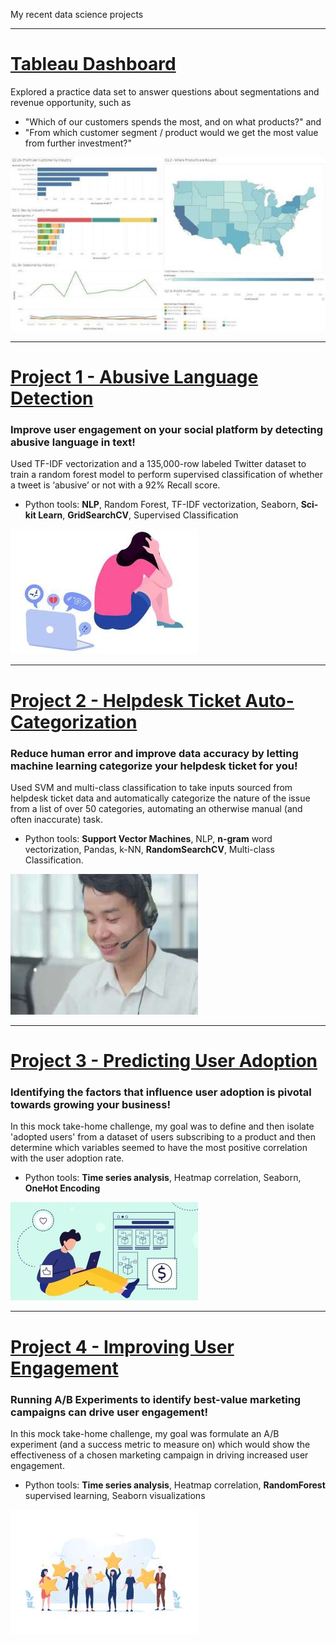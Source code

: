 My recent data science projects

---
# [Tableau Dashboard](https://public.tableau.com/app/profile/derek.powell/viz/ChemicorpDashboard_16581921872730/Dashboard1?publish=yes)
Explored a practice data set to answer questions about segmentations and revenue opportunity, such as 
 - "Which of our customers spends the most, and on what products?" and 
 - "From which customer segment / product would we get the most value from further investment?"

![](/images/tableau-dashboard.JPG)

---
# [Project 1 - Abusive Language Detection](https://github.com/dpowell022/Capstone_2)
### Improve user engagement on your social platform by detecting abusive language in text!
Used TF-IDF vectorization and a 135,000-row labeled Twitter dataset to train a random forest model to perform supervised classification of whether a tweet is ‘abusive’ or not with a 92% Recall score. 

 - Python tools:  **NLP**, Random Forest, TF-IDF vectorization, Seaborn, **Sci-kit Learn**, **GridSearchCV**, Supervised Classification

![](/images/abusive_language.jpg)

---
# [Project 2 - Helpdesk Ticket Auto-Categorization](https://github.com/dpowell022/Capstone_3)
### Reduce human error and improve data accuracy by letting machine learning categorize your helpdesk ticket for you!
Used SVM and multi-class classification to take inputs sourced from helpdesk ticket data and automatically categorize the nature of the issue from a list of over 50 categories, automating an otherwise manual (and often inaccurate) task.

 - Python tools: **Support Vector Machines**, NLP, **n-gram** word vectorization, Pandas, k-NN, **RandomSearchCV**, Multi-class Classification.

![](/images/helpdesk.JPG)

---
# [Project 3 - Predicting User Adoption](https://github.com/dpowell022/26.2.3-Relax-Inc-Take-Home-Challenge/blob/main/relax%20inc%20takehome%20challenge.ipynb)
### Identifying the factors that influence user adoption is pivotal towards growing your business!
In this mock take-home challenge, my goal was to define and then isolate 'adopted users' from a dataset of users subscribing to a product and then determine which variables seemed to have the most positive correlation with the user adoption rate. 

 - Python tools: **Time series analysis**, Heatmap correlation, Seaborn, **OneHot Encoding**

![](/images/user_adoption.jpg)

---
# [Project 4 - Improving User Engagement](https://github.com/dpowell022/26.2.2-Ultimate-Tech-Take-Home-Challenge/blob/main/Ultimate%20Tech%20Take-Home%20Challenge.ipynb)
### Running A/B Experiments to identify best-value marketing campaigns can drive user engagement!
In this mock take-home challenge, my goal was formulate an A/B experiment (and a success metric to measure on) which would show the effectiveness of a chosen marketing campaign in driving increased user engagement.

 - Python tools: **Time series analysis**, Heatmap correlation, **RandomForest** supervised learning, Seaborn visualizations

![](/images/user_engagement.jpg)
